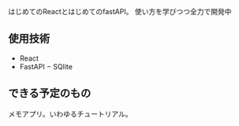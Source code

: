 はじめてのReactとはじめてのfastAPI。
使い方を学びつつ全力で開発中

## 使用技術
- React
- FastAPI
− SQlite

## できる予定のもの
メモアプリ。いわゆるチュートリアル。
